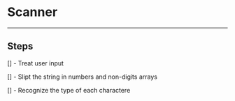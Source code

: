 # Scanner

-------------

## Steps
[] - Treat user input

[] - Slipt the string in numbers and non-digits arrays

[] - Recognize the type of each charactere